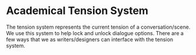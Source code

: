 # Academical Tension System

The tension system represents the current tension of a conversation/scene. 
We use this system to help lock and unlock dialogue options. There are a few
ways that we as writers/designers can interface with the tension system.